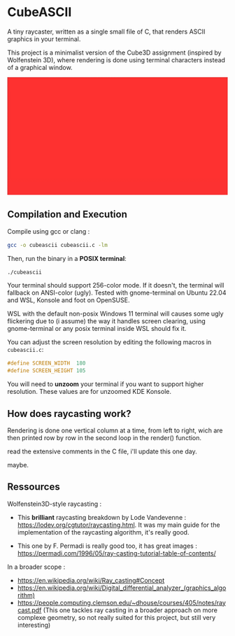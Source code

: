 # CubeASCII

A tiny raycaster, written as a single small file of C, that renders ASCII graphics in your terminal.

This project is a minimalist version of the Cube3D assignment (inspired by Wolfenstein 3D), where rendering is done using terminal characters instead of a graphical window.

![nice gif](gifcube.gif)

## Compilation and Execution

Compile using gcc or clang :

```bash
gcc -o cubeascii cubeascii.c -lm
```

Then, run the binary in a **POSIX terminal**:

```bash
./cubeascii
```
Your terminal should support 256-color mode. If it doesn't, the terminal will fallback on ANSI-color (ugly).
Tested with gnome-terminal on Ubuntu 22.04 and WSL, Konsole and foot on OpenSUSE. 

WSL with the default non-posix Windows 11 terminal will causes some ugly flickering due to (i assume) the way it handles screen clearing, using gnome-terminal or any posix terminal inside WSL should fix it.

You can adjust the screen resolution by editing the following macros in `cubeascii.c`:
```c
#define SCREEN_WIDTH  180
#define SCREEN_HEIGHT 105
```

You will need to **unzoom** your terminal if you want to support higher resolution. These values are for unzoomed KDE Konsole.

## How does raycasting work?

Rendering is done one vertical column at a time, from left to right, wich are then printed row by row in the second loop in the render() function.

read the extensive comments in the C file, i'll update this one day.

maybe.

## Ressources

Wolfenstein3D-style raycasting :
- This **brilliant** raycasting breakdown by Lode Vandevenne :
https://lodev.org/cgtutor/raycasting.html.
It was my main guide for the implementation of the raycasting algorithm, it's really good.

- This one by F. Permadi is really good too, it has great images : https://permadi.com/1996/05/ray-casting-tutorial-table-of-contents/

In a broader scope :

- https://en.wikipedia.org/wiki/Ray_casting#Concept
- https://en.wikipedia.org/wiki/Digital_differential_analyzer_(graphics_algorithm)
- https://people.computing.clemson.edu/~dhouse/courses/405/notes/raycast.pdf 
(This one tackles ray casting in a broader approach on more complexe geometry, so not really suited for this project, but still very interesting)
